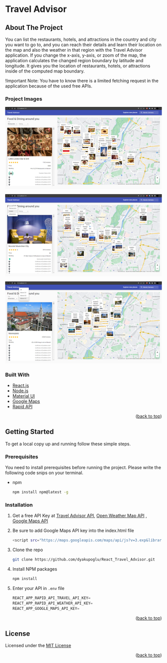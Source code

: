 
# Travel Advisor
<!-- ABOUT THE PROJECT -->
## About The Project

You can list the restaurants, hotels, and attractions in the country and city you want to go to, and you can reach their details and learn their location on the map and also the weather in that region with the Travel Advisor application. If you change the x-axis, y-axis, or zoom of the map, the application calculates the changed region boundary by latitude and longitude. It gives you the location of restaurants, hotels, or attractions inside of the computed map boundary.

!Important Note: You have to know there is a limited fetching request in the application because of the used free APIs.

### Project Images
![react_traveladvisor_app](./Project_Images/react_traveladvisor_app_1.png)

![react_traveladvisor_app](./Project_Images/react_traveladvisor_app_2.png)

![react_traveladvisor_app](./Project_Images/react_traveladvisor_app_3.png)

### Built With

* [React.js](https://reactjs.org/)
* [Node.js](https://nodejs.org/en/)
* [Material UI](https://mui.com/)
* [Google Maps](https://developers.google.com/maps)
* [Rapid API](https://rapidapi.com)

<p align="right">(<a href="#top">back to top</a>)</p>

<!-- GETTING STARTED -->
## Getting Started

To get a local copy up and running follow these simple steps.

### Prerequisites

You need to install prerequisites before running the project. Please write the following code snips on your terminal.
* npm

  ```sh
  npm install npm@latest -g
  ```

### Installation

1. Get a free API Key at
[Travel Advisor API](https://rapidapi.com/apidojo/api/travel-advisor?utm_source=youtube.com%2FJavaScriptMastery&utm_medium=DevRel&utm_campaign=DevRel), [Open Weather Map API](https://rapidapi.com/community/api/open-weather-map?utm_source=youtube.com%2FJavaScriptMastery&utm_medium=DevRel&utm_campaign=DevRel)
, [Google Maps API](https://developers.google.com/maps/documentation/javascript
)

2. Be sure to add Google Maps API key into the index.html file
    ```sh
    <script src="https://maps.googleapis.com/maps/api/js?v=3.exp&libraries=geometry,drawing,places&key=<key>"></script>
    ```

3. Clone the repo

   ```sh
   git clone https://github.com/dyakupoglu/React_Travel_Advisor.git
   ```
4. Install NPM packages

   ```sh
   npm install
   ```
5. Enter your API in `.env` file
   ```js
   REACT_APP_RAPID_API_TRAVEL_API_KEY=
   REACT_APP_RAPID_API_WEATHER_API_KEY=
   REACT_APP_GOOGLE_MAPS_API_KEY=
   ```

<p align="right">(<a href="#top">back to top</a>)</p>

## License

Licensed under the [MIT License](https://github.com/dyakupoglu/React_Travel_Advisor/blob/main/LICENSE)

<p align="right">(<a href="#top">back to top</a>)</p>
